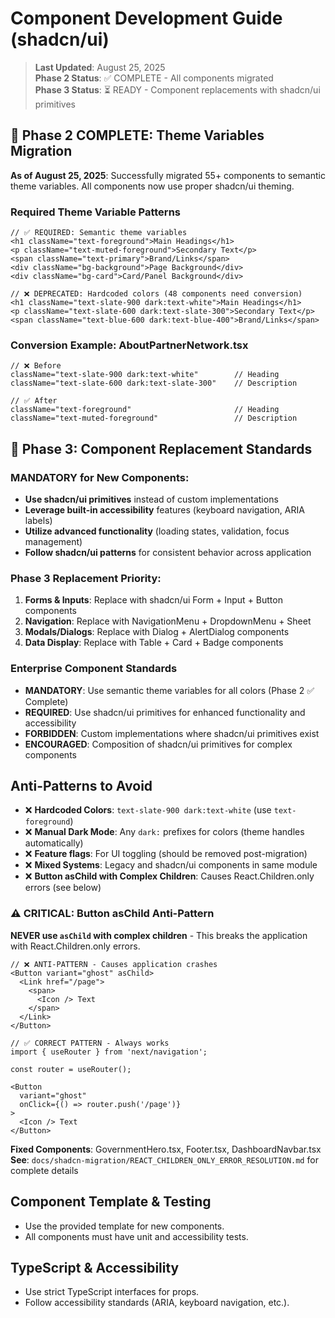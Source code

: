 # Component Development Guide (shadcn/ui)

> **Last Updated**: August 25, 2025  
> **Phase 2 Status**: ✅ COMPLETE - All components migrated  
> **Phase 3 Status**: ⏳ READY - Component replacements with shadcn/ui primitives

## 🎉 Phase 2 COMPLETE: Theme Variables Migration

**As of August 25, 2025**: Successfully migrated 55+ components to semantic theme variables. All components now use proper shadcn/ui theming.

### **Required Theme Variable Patterns**

```tsx
// ✅ REQUIRED: Semantic theme variables
<h1 className="text-foreground">Main Headings</h1>
<p className="text-muted-foreground">Secondary Text</p>
<span className="text-primary">Brand/Links</span>
<div className="bg-background">Page Background</div>
<div className="bg-card">Card/Panel Background</div>

// ❌ DEPRECATED: Hardcoded colors (48 components need conversion)
<h1 className="text-slate-900 dark:text-white">Main Headings</h1>
<p className="text-slate-600 dark:text-slate-300">Secondary Text</p>
<span className="text-blue-600 dark:text-blue-400">Brand/Links</span>
```

### **Conversion Example: AboutPartnerNetwork.tsx**
```tsx
// ❌ Before
className="text-slate-900 dark:text-white"        // Heading
className="text-slate-600 dark:text-slate-300"    // Description

// ✅ After  
className="text-foreground"                       // Heading
className="text-muted-foreground"                 // Description
```

## 🚀 Phase 3: Component Replacement Standards

### **MANDATORY for New Components:**
- **Use shadcn/ui primitives** instead of custom implementations
- **Leverage built-in accessibility** features (keyboard navigation, ARIA labels)
- **Utilize advanced functionality** (loading states, validation, focus management)
- **Follow shadcn/ui patterns** for consistent behavior across application

### **Phase 3 Replacement Priority:**
1. **Forms & Inputs**: Replace with shadcn/ui Form + Input + Button components
2. **Navigation**: Replace with NavigationMenu + DropdownMenu + Sheet
3. **Modals/Dialogs**: Replace with Dialog + AlertDialog components
4. **Data Display**: Replace with Table + Card + Badge components

### **Enterprise Component Standards**
- **MANDATORY**: Use semantic theme variables for all colors (Phase 2 ✅ Complete)
- **REQUIRED**: Use shadcn/ui primitives for enhanced functionality and accessibility
- **FORBIDDEN**: Custom implementations where shadcn/ui primitives exist
- **ENCOURAGED**: Composition of shadcn/ui primitives for complex components

## Anti-Patterns to Avoid
- ❌ **Hardcoded Colors**: `text-slate-900 dark:text-white` (use `text-foreground`)
- ❌ **Manual Dark Mode**: Any `dark:` prefixes for colors (theme handles automatically)
- ❌ **Feature flags**: For UI toggling (should be removed post-migration)
- ❌ **Mixed Systems**: Legacy and shadcn/ui components in same module
- ❌ **Button asChild with Complex Children**: Causes React.Children.only errors (see below)

### ⚠️ CRITICAL: Button asChild Anti-Pattern

**NEVER use `asChild` with complex children** - This breaks the application with React.Children.only errors.

```tsx
// ❌ ANTI-PATTERN - Causes application crashes
<Button variant="ghost" asChild>
  <Link href="/page">
    <span>
      <Icon /> Text
    </span>
  </Link>
</Button>

// ✅ CORRECT PATTERN - Always works
import { useRouter } from 'next/navigation';

const router = useRouter();

<Button 
  variant="ghost" 
  onClick={() => router.push('/page')}
>
  <Icon /> Text
</Button>
```

**Fixed Components**: GovernmentHero.tsx, Footer.tsx, DashboardNavbar.tsx
**See**: `docs/shadcn-migration/REACT_CHILDREN_ONLY_ERROR_RESOLUTION.md` for complete details

## Component Template & Testing
- Use the provided template for new components.
- All components must have unit and accessibility tests.

## TypeScript & Accessibility
- Use strict TypeScript interfaces for props.
- Follow accessibility standards (ARIA, keyboard navigation, etc.).
